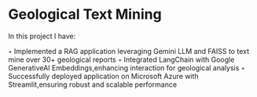 # Geological Text Mining

In this project I have:

◦ Implemented a RAG application leveraging Gemini LLM and FAISS to text mine over 30+ geological reports
◦ Integrated LangChain with Google GenerativeAI Embeddings,enhancing interaction for geological analysis
◦ Successfully deployed application on Microsoft Azure with Streamlit,ensuring robust and scalable performance
